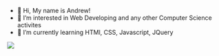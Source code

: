 - 👋 Hi, My name is Andrew!
- 👀 I’m interested in Web Developing and any other Computer Science activites
- 🌱 I’m currently learning HTMl, CSS, Javascript, JQuery



 <img src="https://github-readme-stats.vercel.app/api?username=AndrewCrews3&theme=midnight-purple" style="margin-right:4px;">
<!---
AndrewCrews3/AndrewCrews3 is a ✨ special ✨ repository because its `README.md` (this file) appears on your GitHub profile.
You can click the Preview link to take a look at your changes.
--->
